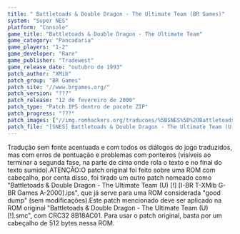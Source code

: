 ```yaml
---
title: " Battletoads & Double Dragon - The Ultimate Team (BR Games)"
system: "Super NES"
platform: "Console"
game_title: "Battletoads & Double Dragon - The Ultimate Team"
game_category: "Pancadaria"
game_players: "1-2"
game_developer: "Rare"
game_publisher: "Tradewest"
game_release_date: "outubro de 1993"
patch_author: "XMib"
patch_group: "BR Games"
patch_site: "//www.brgames.org/"
patch_version: "???"
patch_release: "12 de fevereiro de 2000"
patch_type: "Patch IPS dentro de pacote ZIP"
patch_progress: "???"
patch_images: ["//img.romhackers.org/traducoes/%5BSNES%5D%20Battletoads%20&%20Double%20Dragon%20-%20The%20Ultimate%20Team%20-%20BR%20Games%20-%201.png","//img.romhackers.org/traducoes/%5BSNES%5D%20Battletoads%20&%20Double%20Dragon%20-%20The%20Ultimate%20Team%20-%20BR%20Games%20-%202.png","//img.romhackers.org/traducoes/%5BSNES%5D%20Battletoads%20&%20Double%20Dragon%20-%20The%20Ultimate%20Team%20-%20BR%20Games%20-%203.png"]
patch_file: "[SNES] Battletoads & Double Dragon - The Ultimate Team (U) [!] [I-BR T-XMib G-BR Games A-2000].zip"
---
```

Tradução sem fonte acentuada e com todos os diálogos do jogo traduzidos, mas com erros de pontuação e problemas com ponteiros (visíveis ao terminar a segunda fase, na parte de cima onde rola o texto e no final do texto sumido).ATENÇÃO:O patch original foi feito sobre uma ROM com cabeçalho, por conta disso, foi tirado um outro patch nomeado como "Battletoads & Double Dragon - The Ultimate Team (U) [!] [I-BR T-XMib G-BR Games A-2000].ips", que já serve para uma ROM considerada "good dump" (sem modificações).Este patch mencionado deve ser aplicado na ROM original "Battletoads & Double Dragon - The Ultimate Team (U) [!].smc", com CRC32 8B18AC01. Para usar o patch original, basta por um cabeçalho de 512 bytes nessa ROM.